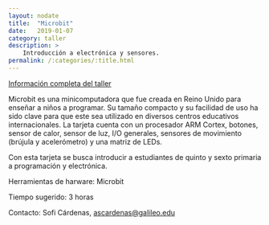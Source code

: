 ```yaml
---
layout: nodate
title:  "Microbit"
date:   2019-01-07
category: taller
description: >
    Introducción a electrónica y sensores.
permalink: /:categories/:title.html
---
```


<a href="https://github.com/innovationlabug/innovationlabug.github.io/raw/master/assets/microbit-info.pdf">Información completa del taller</a>

Microbit es una minicomputadora que fue creada en Reino Unido para enseñar a niños a programar. Su tamaño compacto y su facilidad de uso ha sido clave para que este sea utilizado en diversos centros educativos internacionales. La tarjeta cuenta con un procesador ARM Cortex, botones, sensor de calor, sensor de luz, I/O generales, sensores de movimiento (brújula y acelerómetro) y una matriz de LEDs.

Con esta tarjeta se busca introducir a estudiantes de quinto y sexto primaria a programación y electrónica.

Herramientas de harware: Microbit

Tiempo sugerido: 3 horas

Contacto: Sofi Cárdenas, ascardenas@galileo.edu
